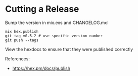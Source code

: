 # Cutting a Release

Bump the version in mix.exs and CHANGELOG.md

```
mix hex.publish
git tag v0.5.2 # use specific version number
git push --tags
```

View the hexdocs to ensure that they were published correctly

References:
* https://hex.pm/docs/publish
